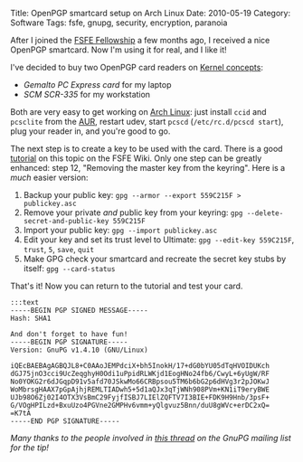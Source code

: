 Title: OpenPGP smartcard setup on Arch Linux
Date: 2010-05-19
Category: Software
Tags: fsfe, gnupg, security, encryption, paranoia

After I joined the [FSFE Fellowship][fsfe] a few months ago, I received a nice
OpenPGP smartcard. Now I'm using it for real, and I like it!

I've decided to buy two OpenPGP card readers on [Kernel concepts][]:

- *Gemalto PC Express card* for my laptop
- *SCM SCR-335* for my workstation

Both are very easy to get working on [Arch Linux][]: just install `ccid` and
`pcsclite` from the [AUR][], restart udev, start `pcscd` (`/etc/rc.d/pcscd
start`), plug your reader in, and you're good to go.

The next step is to create a key to be used with the card. There is a good
[tutorial][] on this topic on the FSFE Wiki. Only one step can be greatly
enhanced: step 12, "Removing the master key from the keyring". Here is a *much*
easier version:

1. Backup your public key: `gpg --armor --export 559C215F > publickey.asc`
2. Remove your private *and* public key from your keyring:
`gpg --delete-secret-and-public-key 559C215F`
3. Import your public key: `gpg --import publickey.asc`
4. Edit your key and set its trust level to Ultimate: `gpg --edit-key 559C215F`,
`trust`, `5`, `save`, `quit`
5. Make GPG check your smartcard and recreate the secret key stubs by itself:
`gpg --card-status`

That's it! Now you can return to the tutorial and test your card.

    :::text
    -----BEGIN PGP SIGNED MESSAGE-----
    Hash: SHA1

    And don't forget to have fun!
    -----BEGIN PGP SIGNATURE-----
    Version: GnuPG v1.4.10 (GNU/Linux)

    iQEcBAEBAgAGBQJL8+C0AAoJEMPdciX+bh5InokH/17+dG0bYU05dTqHVOIDUKch
    dGJ75jnO3cci9UcZeqghyH0Odi1uPpidRLWKjd1EogHNo24fb6/CwyL+6yUgW/RF
    No0YOKG2r6dJGqpD91v5afd70JSkwMo66CRBpsou5TM6b6bG2p6dHVg3r2pJOKwJ
    WoMbrsgHAAX7pGpAjhjREMLTIADwh5+5d1aQJx3qTjWNh908PVm+KN1iT9eryBWE
    UJb98O6Zj02I4OTX3VsBmC29FyjfISBJ7LIElZQFTV7I3BIE+FDK9H9Hnb/3psF+
    G/VOgHPILzd+BxuUzo4PGVne2GMPHv6vmm+yQlgvuz5Bnn/duU8gWVc+erDC2xQ=
    =K7tA
    -----END PGP SIGNATURE-----


*Many thanks to the people involved in [this thread][gpgml] on the GnuPG mailing
list for the tip!*

[fsfe]: http://fellowship.fsfe.org/
[kernel concepts]: http://www.kernelconcepts.de/en/index.shtml
[arch linux]: http://www.archlinux.org/
[aur]: http://aur.archlinux.org/
[tutorial]: https://wiki.fsfe.org/Card_howtos/Card_with_subkeys_using_backups
[gpgml]: http://lists.gnupg.org/pipermail/gnupg-users/2010-March/038535.html
